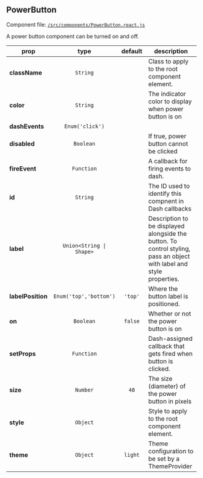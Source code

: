 
## PowerButton

Component file: [`/src/components/PowerButton.react.js`](/src/components/PowerButton.react.js)

A power button component can be
turned on and off.

prop | type | default | description
---- | :----: | :-------: | -----------
**className** | `String` |  | Class to apply to the root component element.
**color** | `String` |  | The indicator color to display when power button is on
**dashEvents** | `Enum('click')` |  | 
**disabled** | `Boolean` |  | If true, power button cannot be clicked
**fireEvent** | `Function` |  | A callback for firing events to dash.
**id** | `String` |  | The ID used to identify this compnent in Dash callbacks
**label** | `Union<String \| Shape>` |  | Description to be displayed alongside the button. To control styling, pass an object with label and style properties.
**labelPosition** | `Enum('top','bottom')` | `'top'` | Where the button label is positioned.
**on** | `Boolean` | `false` | Whether or not the power button is on
**setProps** | `Function` |  | Dash-assigned callback that gets fired when button is clicked.
**size** | `Number` | `48` | The size (diameter) of the power button in pixels
**style** | `Object` |  | Style to apply to the root component element.
**theme** | `Object` | `light` | Theme configuration to be set by a ThemeProvider
